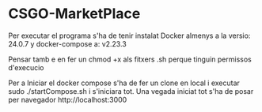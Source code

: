 # CSGO-MarketPlace
Per executar el programa s'ha de tenir instalat Docker almenys a la versio: 24.0.7 y docker-compose a: v2.23.3

Pensar tamb e en fer un chmod +x als fitxers .sh perque tinguin permissos d'execucio

Per a Iniciar el docker compose s'ha de fer un clone en local  i executar sudo ./startCompose.sh i s'iniciara tot.
Una vegada iniciat tot s'ha de posar per navegador http://localhost:3000
